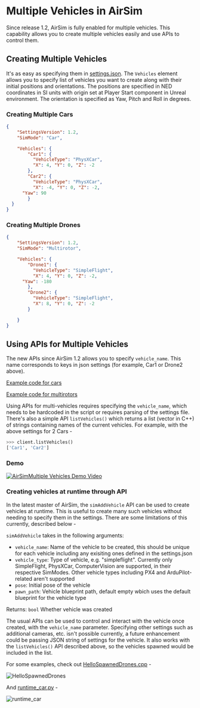 # Multiple Vehicles in AirSim

Since release 1.2, AirSim is fully enabled for multiple vehicles. This capability allows you to create multiple vehicles easily and use APIs to control them.

## Creating Multiple Vehicles

It's as easy as specifying them in [settings.json](settings.md). The `Vehicles` element allows you to specify list of vehicles you want to create along with their initial positions and orientations. The positions are specified in NED coordinates in SI units with origin set at Player Start component in Unreal environment. The orientation is specified as Yaw, Pitch and Roll in degrees.

### Creating Multiple Cars

```json
{
	"SettingsVersion": 1.2,
	"SimMode": "Car",

	"Vehicles": {
		"Car1": {
		  "VehicleType": "PhysXCar",
		  "X": 4, "Y": 0, "Z": -2
		},
		"Car2": {
		  "VehicleType": "PhysXCar",
		  "X": -4, "Y": 0, "Z": -2,
      "Yaw": 90
		}
  }
}
```

### Creating Multiple Drones

```json
{
	"SettingsVersion": 1.2,
	"SimMode": "Multirotor",

	"Vehicles": {
		"Drone1": {
		  "VehicleType": "SimpleFlight",
		  "X": 4, "Y": 0, "Z": -2,
      "Yaw": -180
		},
		"Drone2": {
		  "VehicleType": "SimpleFlight",
		  "X": 8, "Y": 0, "Z": -2
		}

    }
}
```

## Using APIs for Multiple Vehicles

The new APIs since AirSim 1.2 allows you to specify `vehicle_name`. This name corresponds to keys in json settings (for example, Car1 or Drone2 above).

[Example code for cars](https://github.com/microsoft/AirSim/blob/master/PythonClient/car/multi_agent_car.py)

[Example code for multirotors](https://github.com/microsoft/AirSim/blob/master/PythonClient/multirotor/multi_agent_drone.py)

Using APIs for multi-vehicles requires specifying the `vehicle_name`, which needs to be hardcoded in the script or requires parsing of the settings file. There's also a simple API `listVehicles()` which returns a list (vector in C++) of strings containing names of the current vehicles. For example, with the above settings for 2 Cars -

```python
>>> client.listVehicles()
['Car1', 'Car2']
```

### Demo

[![AirSimMultiple Vehicles Demo Video](images/demo_multi_vehicles.png)](https://youtu.be/35dgcuLuF5M)

### Creating vehicles at runtime through API

In the latest master of AirSim, the `simAddVehicle` API can be used to create vehicles at runtime. This is useful to create many such vehicles without needing to specify them in the settings. There are some limitations of this currently, described below -

`simAddVehicle` takes in the following arguments:

- `vehicle_name`: Name of the vehicle to be created, this should be unique for each vehicle including any exisiting ones defined in the settings.json
- `vehicle_type`: Type of vehicle, e.g. "simpleflight". Currently only SimpleFlight, PhysXCar, ComputerVision are supported, in their respective SimModes.
                  Other vehicle types including PX4 and ArduPilot-related aren't supported
- `pose`: Initial pose of the vehicle
- `pawn_path`: Vehicle blueprint path, default empty wbich uses the default blueprint for the vehicle type

Returns: `bool` Whether vehicle was created

The usual APIs can be used to control and interact with the vehicle once created, with the `vehicle_name` parameter. Specifying other settings such as additional cameras, etc. isn't possible currently, a future enhancement could be passing JSON string of settings for the vehicle. It also works with the `listVehicles()` API described above, so the vehicles spawned would be included in the list.

For some examples, check out [HelloSpawnedDrones.cpp](https://github.com/microsoft/AirSim/blob/master/HelloSpawnedDrones/HelloSpawnedDrones.cpp) -

![HelloSpawnedDrones](images/HelloSpawnedDrones.gif)

And [runtime_car.py](https://github.com/microsoft/AirSim/tree/master/PythonClient/car/runtime_car.py) -

![runtime_car](images/simAddVehicle_Car.gif)
